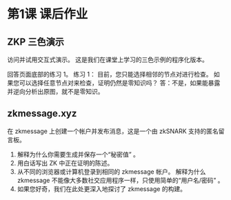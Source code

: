 # 第1课 课后作业

## ZKP 三色演示
访问并试用交互式演示。 这是我们在课堂上学习的三色示例的程序化版本。

回答页面底部的练习 1。
练习 1： 目前，您只能选择相邻的节点对进行检查。 如果您可以选择任意节点对来检查，证明仍然是零知识吗？
答：不是，如果能暴露并逆向分析出原图，就不是零知识。

## zkmessage.xyz
在 zkmessage 上创建一个帐户并发布消息，这是一个由 zkSNARK 支持的匿名留言板。

1. 解释为什么你需要生成并保存一个“秘密值” 。
2. 用白话写出 ZK 中正在证明的陈述。
3. 从不同的浏览器或计算机登录到相同的 zkmessage 帐户。 解释为什么 zkmessage 不能像大多数社交应用程序一样，只使用简单的“用户名/密码” 。
4. 如果您好奇，我们在此处更深入地探讨了 zkmessage 的构建。
